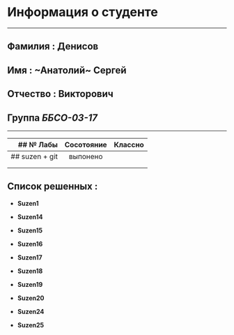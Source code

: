    # Информация о студенте
---------------------------------------
 ## Фамилия : Денисов 

 ## Имя : ~Анатолий~ Сергей
 
 ## Отчество : Викторович 
 
 ## Группа  ***ББСО-03-17***
************************************** 

| ##  № Лабы    | Сосотояние         | Классно |
| ----------: |:------------------:| -----:|
| ## suzen + git       |      выпонено           |  |
|               |                    |    |
|               |                    |    </head> |


 ## Список решенных : 

 * **Suzen1**
 + **Suzen14**
 - **Suzen15**
 * **Suzen16**
 + **Suzen17**
 - **Suzen18**
 * **Suzen19**
 + **Suzen20**
 - **Suzen24**
 * **Suzen25**
